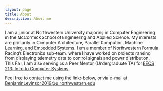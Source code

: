 ```yaml
---
layout: page
title: About
description: About me
---
```


I am a junior at Northwestern University majoring in Computer Engineering in the McCormick School of Engineering and Applied Science. My interests are primarily in Computer Architecture, Parallel Computing, Machine Learning, and Embedded Systems. I am a member of Northwestern Formula Racing’s Electronics sub-team, where I have worked on projects ranging from displaying telemetry data to control signals and power distribution. This Fall, I am also serving as a Peer Mentor (Undergraduate TA) for [EECS 213: Intro to Computer Systems](http://www.mccormick.northwestern.edu/eecs/courses/descriptions/213.html).

Feel free to contact me using the links below, or via e-mail at BenjaminLevinson2019@u.northwestern.edu
